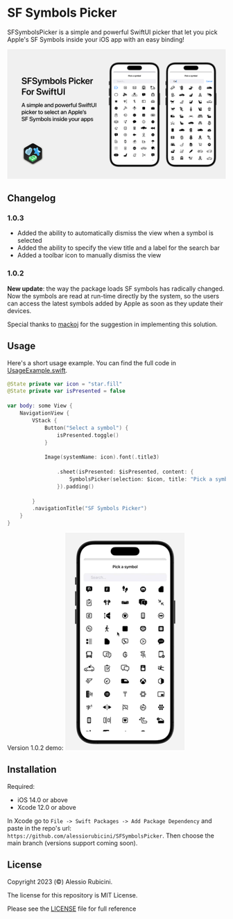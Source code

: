 # SF Symbols Picker

SFSymbolsPicker is a simple and powerful SwiftUI picker that let you pick Apple's SF Symbols inside your iOS app with an easy binding!

![SF Symbols Picker](./Resources/SFSymbolsPicker.png)

## Changelog
### 1.0.3
- Added the ability to automatically dismiss the view when a symbol is selected
- Added the ability to specify the view title and a label for the search bar
- Added a toolbar icon to manually dismiss the view

### 1.0.2

**New update**: the way the package loads SF symbols has radically changed. Now the symbols are read at run-time directly by the system, so the users can access the latest symbols added by Apple as soon as they update their devices.

Special thanks to [mackoj](https://github.com/mackoj) for the suggestion in implementing this solution.

## Usage

Here's a short usage example. You can find the full code in [UsageExample.swift](https://github.com/alessiorubicini/SFSymbolsPickerForSwiftUI/blob/master/Sources/SFSymbolsPicker/UsageExample.swift).

```swift
@State private var icon = "star.fill"
@State private var isPresented = false
    
var body: some View {
    NavigationView {
        VStack {
            Button("Select a symbol") {
                isPresented.toggle()
            }

            Image(systemName: icon).font(.title3)

                .sheet(isPresented: $isPresented, content: {
                    SymbolsPicker(selection: $icon, title: "Pick a symbol", autoDismiss: true)
                }).padding()

        }
        .navigationTitle("SF Symbols Picker")
    }
}
```

Version 1.0.2 demo:
![Demo](./Resources/example-gif.gif)

## Installation

Required:
- iOS 14.0 or above
- Xcode 12.0 or above

In Xcode go to `File -> Swift Packages -> Add Package Dependency` and paste in the repo's url: `https://github.com/alessiorubicini/SFSymbolsPicker`.
Then choose the main branch (versions support coming soon).

## License

Copyright 2023 (©) Alessio Rubicini.

The license for this repository is MIT License.

Please see the [LICENSE](LICENSE) file for full reference
